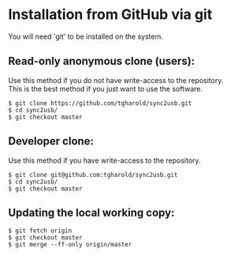 Installation from GitHub via git
=============

You will need 'git' to be installed on the system.

Read-only anonymous clone (users):
------
Use this method if you do not have write-access to the repository.  
This is the best method if you just want to use the software.

    $ git clone https://github.com/tgharold/sync2usb.git
    $ cd sync2usb/
    $ git checkout master

Developer clone:
------
Use this method if you have write-access to the repository.  

    $ git clone git@github.com:tgharold/sync2usb.git
    $ cd sync2usb/
    $ git checkout master


Updating the local working copy:
------
    $ git fetch origin
    $ git checkout master
    $ git merge --ff-only origin/master

